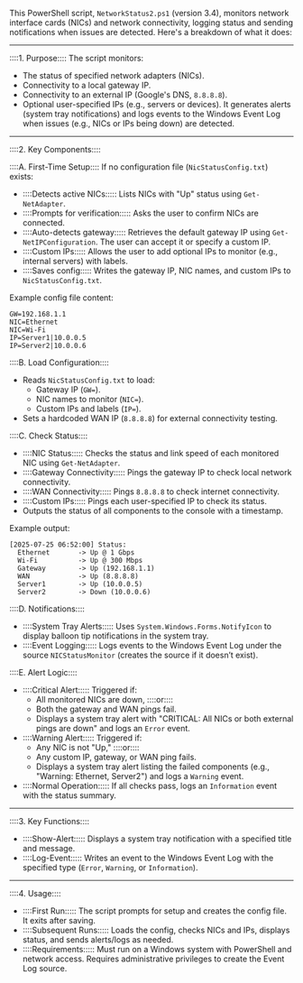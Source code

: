 This PowerShell script, `NetworkStatus2.ps1` (version 3.4), monitors network interface cards (NICs) and network connectivity, logging status and sending notifications when issues are detected. Here's a breakdown of what it does:

---

 ::::1. Purpose::::
The script monitors:
- The status of specified network adapters (NICs).
- Connectivity to a local gateway IP.
- Connectivity to an external IP (Google's DNS, `8.8.8.8`).
- Optional user-specified IPs (e.g., servers or devices).
It generates alerts (system tray notifications) and logs events to the Windows Event Log when issues (e.g., NICs or IPs being down) are detected.

---

 ::::2. Key Components::::

 ::::A. First-Time Setup::::
If no configuration file (`NicStatusConfig.txt`) exists:
- ::::Detects active NICs::::: Lists NICs with "Up" status using `Get-NetAdapter`.
- ::::Prompts for verification::::: Asks the user to confirm NICs are connected.
- ::::Auto-detects gateway::::: Retrieves the default gateway IP using `Get-NetIPConfiguration`. The user can accept it or specify a custom IP.
- ::::Custom IPs::::: Allows the user to add optional IPs to monitor (e.g., internal servers) with labels.
- ::::Saves config::::: Writes the gateway IP, NIC names, and custom IPs to `NicStatusConfig.txt`.

Example config file content:
```
GW=192.168.1.1
NIC=Ethernet
NIC=Wi-Fi
IP=Server1|10.0.0.5
IP=Server2|10.0.0.6
```

 ::::B. Load Configuration::::
- Reads `NicStatusConfig.txt` to load:
  - Gateway IP (`GW=`).
  - NIC names to monitor (`NIC=`).
  - Custom IPs and labels (`IP=`).
- Sets a hardcoded WAN IP (`8.8.8.8`) for external connectivity testing.

 ::::C. Check Status::::
- ::::NIC Status::::: Checks the status and link speed of each monitored NIC using `Get-NetAdapter`.
- ::::Gateway Connectivity::::: Pings the gateway IP to check local network connectivity.
- ::::WAN Connectivity::::: Pings `8.8.8.8` to check internet connectivity.
- ::::Custom IPs::::: Pings each user-specified IP to check its status.
- Outputs the status of all components to the console with a timestamp.

Example output:
```
[2025-07-25 06:52:00] Status:
  Ethernet       -> Up @ 1 Gbps
  Wi-Fi          -> Up @ 300 Mbps
  Gateway        -> Up (192.168.1.1)
  WAN            -> Up (8.8.8.8)
  Server1        -> Up (10.0.0.5)
  Server2        -> Down (10.0.0.6)
```

 ::::D. Notifications::::
- ::::System Tray Alerts::::: Uses `System.Windows.Forms.NotifyIcon` to display balloon tip notifications in the system tray.
- ::::Event Logging::::: Logs events to the Windows Event Log under the source `NICStatusMonitor` (creates the source if it doesn’t exist).

 ::::E. Alert Logic::::
- ::::Critical Alert::::: Triggered if:
  - All monitored NICs are down, ::::or::::
  - Both the gateway and WAN pings fail.
  - Displays a system tray alert with "CRITICAL: All NICs or both external pings are down" and logs an `Error` event.
- ::::Warning Alert::::: Triggered if:
  - Any NIC is not "Up," ::::or::::
  - Any custom IP, gateway, or WAN ping fails.
  - Displays a system tray alert listing the failed components (e.g., "Warning: Ethernet, Server2") and logs a `Warning` event.
- ::::Normal Operation::::: If all checks pass, logs an `Information` event with the status summary.

---

 ::::3. Key Functions::::
- ::::Show-Alert::::: Displays a system tray notification with a specified title and message.
- ::::Log-Event::::: Writes an event to the Windows Event Log with the specified type (`Error`, `Warning`, or `Information`).

---

 ::::4. Usage::::
- ::::First Run::::: The script prompts for setup and creates the config file. It exits after saving.
- ::::Subsequent Runs::::: Loads the config, checks NICs and IPs, displays status, and sends alerts/logs as needed.
- ::::Requirements::::: Must run on a Windows system with PowerShell and network access. Requires administrative privileges to create the Event Log source.
